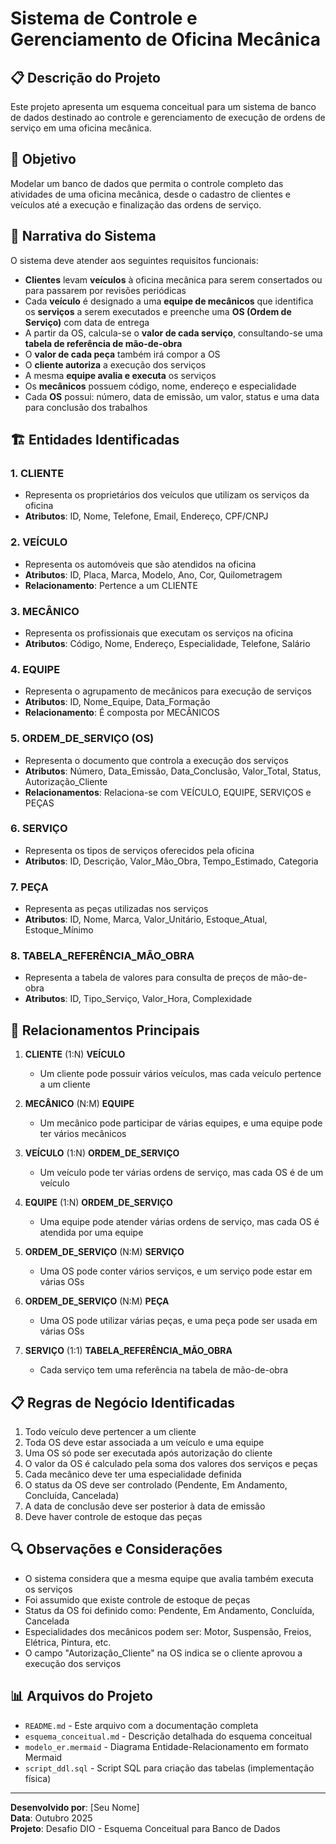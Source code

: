 # Sistema de Controle e Gerenciamento de Oficina Mecânica

## 📋 Descrição do Projeto

Este projeto apresenta um esquema conceitual para um sistema de banco de dados destinado ao controle e gerenciamento de execução de ordens de serviço em uma oficina mecânica.

## 🎯 Objetivo

Modelar um banco de dados que permita o controle completo das atividades de uma oficina mecânica, desde o cadastro de clientes e veículos até a execução e finalização das ordens de serviço.

## 📖 Narrativa do Sistema

O sistema deve atender aos seguintes requisitos funcionais:

- **Clientes** levam **veículos** à oficina mecânica para serem consertados ou para passarem por revisões periódicas
- Cada **veículo** é designado a uma **equipe de mecânicos** que identifica os **serviços** a serem executados e preenche uma **OS (Ordem de Serviço)** com data de entrega
- A partir da OS, calcula-se o **valor de cada serviço**, consultando-se uma **tabela de referência de mão-de-obra**
- O **valor de cada peça** também irá compor a OS
- O **cliente autoriza** a execução dos serviços
- A mesma **equipe avalia e executa** os serviços
- Os **mecânicos** possuem código, nome, endereço e especialidade
- Cada **OS** possui: número, data de emissão, um valor, status e uma data para conclusão dos trabalhos

## 🏗️ Entidades Identificadas

### 1. **CLIENTE**
- Representa os proprietários dos veículos que utilizam os serviços da oficina
- **Atributos**: ID, Nome, Telefone, Email, Endereço, CPF/CNPJ

### 2. **VEÍCULO**
- Representa os automóveis que são atendidos na oficina
- **Atributos**: ID, Placa, Marca, Modelo, Ano, Cor, Quilometragem
- **Relacionamento**: Pertence a um CLIENTE

### 3. **MECÂNICO**
- Representa os profissionais que executam os serviços na oficina
- **Atributos**: Código, Nome, Endereço, Especialidade, Telefone, Salário

### 4. **EQUIPE**
- Representa o agrupamento de mecânicos para execução de serviços
- **Atributos**: ID, Nome_Equipe, Data_Formação
- **Relacionamento**: É composta por MECÂNICOS

### 5. **ORDEM_DE_SERVIÇO (OS)**
- Representa o documento que controla a execução dos serviços
- **Atributos**: Número, Data_Emissão, Data_Conclusão, Valor_Total, Status, Autorização_Cliente
- **Relacionamentos**: Relaciona-se com VEÍCULO, EQUIPE, SERVIÇOS e PEÇAS

### 6. **SERVIÇO**
- Representa os tipos de serviços oferecidos pela oficina
- **Atributos**: ID, Descrição, Valor_Mão_Obra, Tempo_Estimado, Categoria

### 7. **PEÇA**
- Representa as peças utilizadas nos serviços
- **Atributos**: ID, Nome, Marca, Valor_Unitário, Estoque_Atual, Estoque_Mínimo

### 8. **TABELA_REFERÊNCIA_MÃO_OBRA**
- Representa a tabela de valores para consulta de preços de mão-de-obra
- **Atributos**: ID, Tipo_Serviço, Valor_Hora, Complexidade

## 🔗 Relacionamentos Principais

1. **CLIENTE** (1:N) **VEÍCULO**
   - Um cliente pode possuir vários veículos, mas cada veículo pertence a um cliente

2. **MECÂNICO** (N:M) **EQUIPE**
   - Um mecânico pode participar de várias equipes, e uma equipe pode ter vários mecânicos

3. **VEÍCULO** (1:N) **ORDEM_DE_SERVIÇO**
   - Um veículo pode ter várias ordens de serviço, mas cada OS é de um veículo

4. **EQUIPE** (1:N) **ORDEM_DE_SERVIÇO**
   - Uma equipe pode atender várias ordens de serviço, mas cada OS é atendida por uma equipe

5. **ORDEM_DE_SERVIÇO** (N:M) **SERVIÇO**
   - Uma OS pode conter vários serviços, e um serviço pode estar em várias OSs

6. **ORDEM_DE_SERVIÇO** (N:M) **PEÇA**
   - Uma OS pode utilizar várias peças, e uma peça pode ser usada em várias OSs

7. **SERVIÇO** (1:1) **TABELA_REFERÊNCIA_MÃO_OBRA**
   - Cada serviço tem uma referência na tabela de mão-de-obra

## 📋 Regras de Negócio Identificadas

1. Todo veículo deve pertencer a um cliente
2. Toda OS deve estar associada a um veículo e uma equipe
3. Uma OS só pode ser executada após autorização do cliente
4. O valor da OS é calculado pela soma dos valores dos serviços e peças
5. Cada mecânico deve ter uma especialidade definida
6. O status da OS deve ser controlado (Pendente, Em Andamento, Concluída, Cancelada)
7. A data de conclusão deve ser posterior à data de emissão
8. Deve haver controle de estoque das peças

## 🔍 Observações e Considerações

- O sistema considera que a mesma equipe que avalia também executa os serviços
- Foi assumido que existe controle de estoque de peças
- Status da OS foi definido como: Pendente, Em Andamento, Concluída, Cancelada
- Especialidades dos mecânicos podem ser: Motor, Suspensão, Freios, Elétrica, Pintura, etc.
- O campo "Autorização_Cliente" na OS indica se o cliente aprovou a execução dos serviços

## 📊 Arquivos do Projeto

- `README.md` - Este arquivo com a documentação completa
- `esquema_conceitual.md` - Descrição detalhada do esquema conceitual
- `modelo_er.mermaid` - Diagrama Entidade-Relacionamento em formato Mermaid
- `script_ddl.sql` - Script SQL para criação das tabelas (implementação física)

---

**Desenvolvido por**: [Seu Nome]  
**Data**: Outubro 2025  
**Projeto**: Desafio DIO - Esquema Conceitual para Banco de Dados